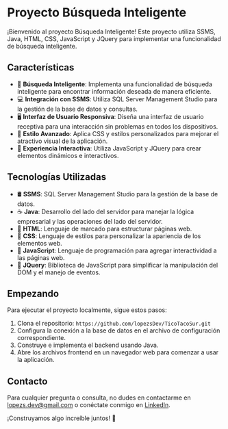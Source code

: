 # Proyecto Búsqueda Inteligente

¡Bienvenido al proyecto Búsqueda Inteligente! Este proyecto utiliza SSMS, Java, HTML, CSS, JavaScript y JQuery para implementar una funcionalidad de búsqueda inteligente.

## Características

- 🧠 **Búsqueda Inteligente**: Implementa una funcionalidad de búsqueda inteligente para encontrar información deseada de manera eficiente.
- 💻 **Integración con SSMS**: Utiliza SQL Server Management Studio para la gestión de la base de datos y consultas.
- 🖥️ **Interfaz de Usuario Responsiva**: Diseña una interfaz de usuario receptiva para una interacción sin problemas en todos los dispositivos.
- 🎨 **Estilo Avanzado**: Aplica CSS y estilos personalizados para mejorar el atractivo visual de la aplicación.
- 🔄 **Experiencia Interactiva**: Utiliza JavaScript y JQuery para crear elementos dinámicos e interactivos.

## Tecnologías Utilizadas

- 🛢️ **SSMS**: SQL Server Management Studio para la gestión de la base de datos.
- ☕ **Java**: Desarrollo del lado del servidor para manejar la lógica empresarial y las operaciones del lado del servidor.
- 📝 **HTML**: Lenguaje de marcado para estructurar páginas web.
- 🎨 **CSS**: Lenguaje de estilos para personalizar la apariencia de los elementos web.
- 🧩 **JavaScript**: Lenguaje de programación para agregar interactividad a las páginas web.
- 🔌 **JQuery**: Biblioteca de JavaScript para simplificar la manipulación del DOM y el manejo de eventos.

## Empezando

Para ejecutar el proyecto localmente, sigue estos pasos:

1. Clona el repositorio: `https://github.com/lopezsDev/TicoTacoSur.git`
2. Configura la conexión a la base de datos en el archivo de configuración correspondiente.
3. Construye e implementa el backend usando Java.
4. Abre los archivos frontend en un navegador web para comenzar a usar la aplicación.


## Contacto

Para cualquier pregunta o consulta, no dudes en contactarme en [lopezs.dev@gmail.com](lopezs.dev@gmail.com) o conéctate conmigo en [LinkedIn](https://www.linkedin.com/in/samir-l%C3%B3pez-906437268/).

¡Construyamos algo increíble juntos! 🚀
